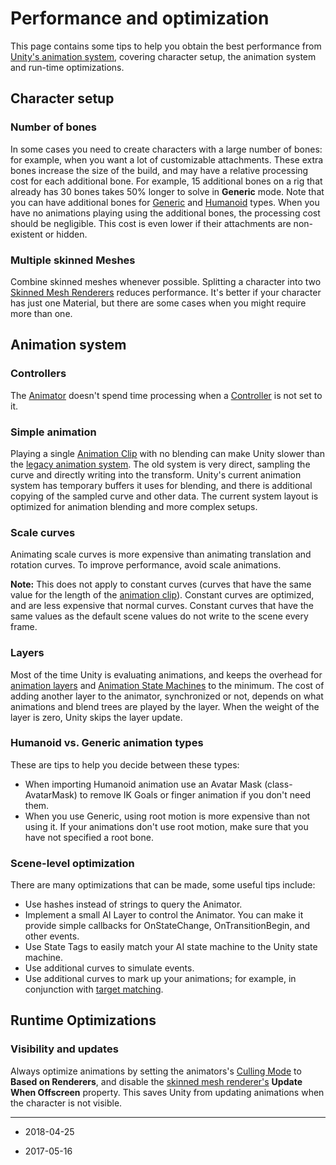 # Performance and optimization

This page contains some tips to help you obtain the best performance from [Unity's animation system](AnimationOverview), covering character setup, the animation system and run-time optimizations.


## Character setup
### Number of bones
In some cases you need to create characters with a large number of bones: for example, when you want a lot of customizable attachments. These extra bones increase the size of the build, and may have a relative processing cost for each additional bone. For example, 15 additional bones on a rig that already has 30 bones takes 50% longer to solve in __Generic__ mode. Note that you can have additional bones for [Generic](GenericAnimations) and [Humanoid](ConfiguringtheAvatar) types. When you have no animations playing using the additional bones, the processing cost should be negligible. This cost is even lower if their attachments are non-existent or hidden.

### Multiple skinned Meshes
Combine skinned meshes whenever possible. Splitting a character into two [Skinned Mesh Renderers](class-SkinnedMeshRenderer) reduces performance. It's better if your character has just one Material, but there are some cases when you might require more than one.


## Animation system
### Controllers
The [Animator](class-Animator) doesn't spend time processing when a [Controller](class-AnimatorController) is not set to it.

### Simple animation
Playing a single [Animation Clip](class-AnimationClip) with no blending can make Unity slower than the [legacy animation system](Animations). The old system is very direct, sampling the curve and directly writing into the transform. Unity's current animation system has temporary buffers it uses for blending, and there is additional copying of the sampled curve and other data. The current system layout is optimized for animation blending and more complex setups.

### Scale curves
Animating scale curves is more expensive than animating translation and rotation curves. To improve performance, avoid scale animations.  

**Note:** This does not apply to constant curves (curves that have the same value for the length of the [animation clip](AnimationClips)). Constant curves are optimized, and are less expensive that normal curves. Constant curves that have the same values as the default scene values do not write to the scene every frame.

### Layers
Most of the time Unity is evaluating animations, and keeps the overhead for [animation layers](AnimationLayers) and [Animation State Machines](AnimationStateMachines) to the minimum. The cost of adding another layer to the animator, synchronized or not, depends on what animations and blend trees are played by the layer. When the weight of the layer is zero, Unity skips the layer update.

### Humanoid vs. Generic animation types
These are tips to help you decide between these types:

* When importing Humanoid animation use an Avatar Mask (class-AvatarMask) to remove IK Goals or finger animation if you don't need them.
* When you use Generic, using root motion is more expensive than not using it. If your animations don't use root motion, make sure that you have not specified a root bone.


### Scene-level optimization
There are many optimizations that can be made, some useful tips include:

* Use hashes instead of strings to query the Animator.
* Implement a small AI Layer to control the Animator. You can make it provide simple callbacks for OnStateChange, OnTransitionBegin, and other events.
* Use State Tags to easily match your AI state machine to the Unity state machine.
* Use additional curves to simulate events.
* Use additional curves to mark up your animations; for example, in conjunction with [target matching](TargetMatching).



## Runtime Optimizations
### Visibility and updates
Always optimize animations by setting the animators's [Culling Mode](class-Animator) to __Based on Renderers__, and disable the [skinned mesh renderer's](class-SkinnedMeshRenderer) __Update When Offscreen__ property. This saves Unity from updating animations when the character is not visible.

---

* <span class="page-edit"> 2018-04-25  <!-- include IncludeTextAmendPageSomeEdit --></span>

* <span class="page-edit"> 2017-05-16  <!-- include IncludeTextAmendPageNoEdit --></span><br/>
